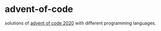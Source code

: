 # advent-of-code
solutions of [advent of code 2020](https://adventofcode.com/2020) with different programming languages.
